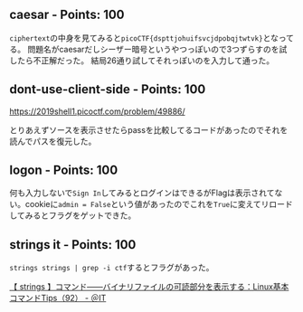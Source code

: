 ## caesar - Points: 100

`ciphertext`の中身を見てみると`picoCTF{dspttjohuifsvcjdpobqjtwtvk}`となってる。
問題名がcaesarだしシーザー暗号というやつっぽいので3つずらすのを試したら不正解だった。
結局26通り試してそれっぽいのを入力して通った。


## dont-use-client-side - Points: 100

https://2019shell1.picoctf.com/problem/49886/

とりあえずソースを表示させたらpassを比較してるコードがあったのでそれを読んでパスを復元した。

## logon - Points: 100

何も入力しないで`Sign In`してみるとログインはできるがFlagは表示されてない。cookieに`admin = False`という値があったのでこれを`True`に変えてリロードしてみるとフラグをゲットできた。

## strings it - Points: 100
`strings strings | grep -i ctf`するとフラグがあった。

[【 strings 】コマンド――バイナリファイルの可読部分を表示する：Linux基本コマンドTips（92） - ＠IT](https://www.atmarkit.co.jp/ait/articles/1703/09/news038.html)

